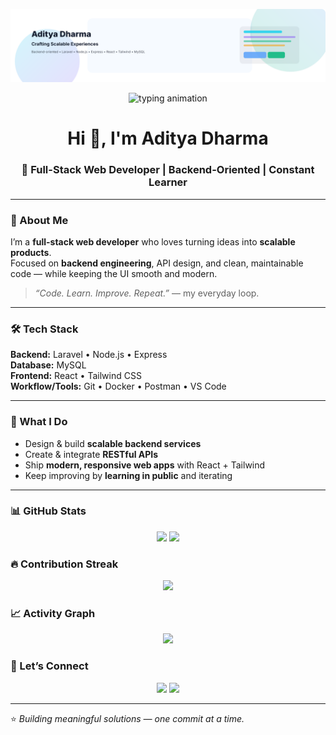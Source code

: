 <!-- Banner: auto switch light/dark -->
<p align="center">
  <picture>
    <source media="(prefers-color-scheme: dark)" srcset="assets/banner-dark.svg" />
    <source media="(prefers-color-scheme: light)" srcset="assets/banner-light.svg" />
    <img alt="Aditya Dharma — Full-Stack Creative" src="assets/banner-light.svg">
  </picture>
</p>

<!-- Typing animation -->
<p align="center">
  <img src="https://readme-typing-svg.demolab.com?font=Fira+Code&size=20&pause=1200&center=true&vCenter=true&width=700&lines=Full-stack+developer+with+a+backend+heart;Laravel+%7C+Node.js+%7C+Express+%7C+React+%7C+Tailwind;MySQL+%7C+RESTful+APIs+%7C+Clean+Architecture;Build.+Learn.+Ship.+Repeat." alt="typing animation" />
</p>

<h1 align="center">Hi 👋, I'm Aditya Dharma</h1>
<h3 align="center">🚀 Full-Stack Web Developer | Backend-Oriented | Constant Learner</h3>

---

### 🧠 About Me
I’m a **full-stack web developer** who loves turning ideas into **scalable products**.  
Focused on **backend engineering**, API design, and clean, maintainable code — while keeping the UI smooth and modern.

> *“Code. Learn. Improve. Repeat.”* — my everyday loop.

---

### 🛠️ Tech Stack
**Backend:** Laravel • Node.js • Express  
**Database:** MySQL  
**Frontend:** React • Tailwind CSS  
**Workflow/Tools:** Git • Docker • Postman • VS Code

---

### 🌟 What I Do
- Design & build **scalable backend services**
- Create & integrate **RESTful APIs**
- Ship **modern, responsive web apps** with React + Tailwind
- Keep improving by **learning in public** and iterating

---

### 📊 GitHub Stats
<p align="center">
  <img height="165" src="https://github-readme-stats.vercel.app/api?username=adityaadharmaa&show_icons=true&theme=tokyonight" />
  <img height="165" src="https://github-readme-stats.vercel.app/api/top-langs/?username=adityaadharmaa&layout=compact&theme=tokyonight" />
</p>

### 🔥 Contribution Streak
<p align="center">
  <img src="https://github-readme-streak-stats.herokuapp.com/?user=adityaadharmaa&theme=tokyonight" />
</p>

### 📈 Activity Graph
<p align="center">
  <img src="https://github-readme-activity-graph.vercel.app/graph?username=adityaadharmaa&theme=tokyo-night" />

### 🤝 Let’s Connect
<p align="center">
  <a href="https://linkedin.com/in/adityadharmaa"><img src="https://img.shields.io/badge/LinkedIn-0077B5?style=for-the-badge&logo=linkedin&logoColor=white"/></a>
  <a href="mailto:agusadityadharma88@gmail.co"><img src="https://img.shields.io/badge/Email-D14836?style=for-the-badge&logo=gmail&logoColor=white"/></a>
</p>

---

⭐ *Building meaningful solutions — one commit at a time.*
